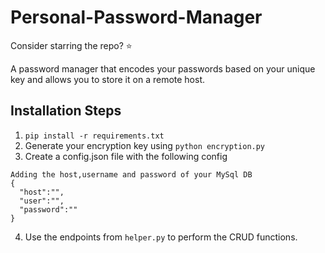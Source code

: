# Personal-Password-Manager

Consider starring the repo? :star:

A password manager that encodes your passwords based on your unique key and allows you to store it on a remote host.

## Installation Steps
1. `pip install -r requirements.txt`
2. Generate your encryption key using `python encryption.py`
3. Create a config.json file with the following config
```
Adding the host,username and password of your MySql DB
{
  "host":"",
  "user":"",
  "password":""
}
```
4. Use the endpoints from `helper.py` to perform the CRUD functions.
